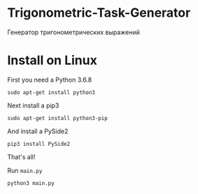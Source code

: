 # Trigonometric-Task-Generator
Генератор тригонометрических выражений

# Install on Linux

First you need a Python 3.6.8

`sudo apt-get install python3`

Next install a pip3

`sudo apt-get install python3-pip`

And install a PySide2

`pip3 install PySide2`

That's all!

Run `main.py`

`python3 main.py`